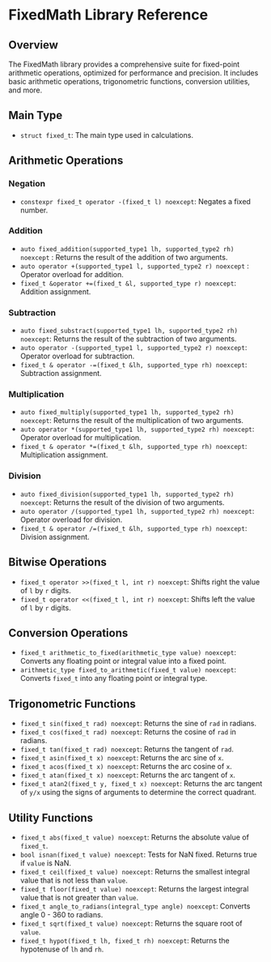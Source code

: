 # FixedMath Library Reference

## Overview

The FixedMath library provides a comprehensive suite for fixed-point arithmetic operations, optimized for performance and precision. It includes basic arithmetic operations, trigonometric functions, conversion utilities, and more.

## Main Type

- `struct fixed_t`: The main type used in calculations.

## Arithmetic Operations

### Negation

- `constexpr fixed_t operator -(fixed_t l) noexcept`: Negates a fixed number.

### Addition

- `auto fixed_addition(supported_type1 lh, supported_type2 rh) noexcept`  : Returns the result of the addition of two arguments.
- `auto operator +(supported_type1 l, supported_type2 r) noexcept` : Operator overload for addition.
- `fixed_t &operator +=(fixed_t &l, supported_type r) noexcept`: Addition assignment.

### Subtraction

- `auto fixed_substract(supported_type1 lh, supported_type2 rh) noexcept`: Returns the result of the subtraction of two arguments.
- `auto operator -(supported_type1 l, supported_type2 r) noexcept`: Operator overload for subtraction.
- `fixed_t & operator -=(fixed_t &lh, supported_type rh) noexcept`: Subtraction assignment.

### Multiplication

- `auto fixed_multiply(supported_type1 lh, supported_type2 rh) noexcept`: Returns the result of the multiplication of two arguments.
- `auto operator *(supported_type1 lh, supported_type2 rh) noexcept`: Operator overload for multiplication.
- `fixed_t & operator *=(fixed_t &lh, supported_type rh) noexcept`: Multiplication assignment.

### Division

- `auto fixed_division(supported_type1 lh, supported_type2 rh) noexcept`: Returns the result of the division of two arguments.
- `auto operator /(supported_type1 lh, supported_type2 rh) noexcept`: Operator overload for division.
- `fixed_t & operator /=(fixed_t &lh, supported_type rh) noexcept`: Division assignment.

## Bitwise Operations

- `fixed_t operator >>(fixed_t l, int r) noexcept`: Shifts right the value of `l` by `r` digits.
- `fixed_t operator <<(fixed_t l, int r) noexcept`: Shifts left the value of `l` by `r` digits.

## Conversion Operations

- `fixed_t arithmetic_to_fixed(arithmetic_type value) noexcept`: Converts any floating point or integral value into a fixed point.
- `arithmetic_type fixed_to_arithmetic(fixed_t value) noexcept`: Converts `fixed_t` into any floating point or integral type.

## Trigonometric Functions

- `fixed_t sin(fixed_t rad) noexcept`: Returns the sine of `rad` in radians.
- `fixed_t cos(fixed_t rad) noexcept`: Returns the cosine of `rad` in radians.
- `fixed_t tan(fixed_t rad) noexcept`: Returns the tangent of `rad`.
- `fixed_t asin(fixed_t x) noexcept`: Returns the arc sine of `x`.
- `fixed_t acos(fixed_t x) noexcept`: Returns the arc cosine of `x`.
- `fixed_t atan(fixed_t x) noexcept`: Returns the arc tangent of `x`.
- `fixed_t atan2(fixed_t y, fixed_t x) noexcept`: Returns the arc tangent of `y/x` using the signs of arguments to determine the correct quadrant.

## Utility Functions

- `fixed_t abs(fixed_t value) noexcept`: Returns the absolute value of `fixed_t`.
- `bool isnan(fixed_t value) noexcept`: Tests for NaN fixed. Returns true if `value` is NaN.
- `fixed_t ceil(fixed_t value) noexcept`: Returns the smallest integral value that is not less than `value`.
- `fixed_t floor(fixed_t value) noexcept`: Returns the largest integral value that is not greater than `value`.
- `fixed_t angle_to_radians(integral_type angle) noexcept`: Converts angle 0 - 360 to radians.
- `fixed_t sqrt(fixed_t value) noexcept`: Returns the square root of `value`.
- `fixed_t hypot(fixed_t lh, fixed_t rh) noexcept`: Returns the hypotenuse of `lh` and `rh`.

